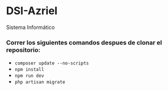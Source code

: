 # DSI-Azriel
Sistema Informático
### Correr los siguientes comandos despues de clonar el repositorio:
* `composer update --no-scripts`
* `npm install`
* `npm run dev`
* `php artisan migrate`
